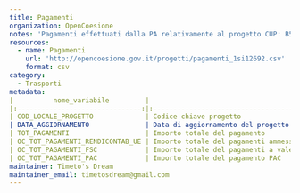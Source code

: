 ```yaml
---
title: Pagamenti
organization: OpenCoesione
notes: 'Pagamenti effettuati dalla PA relativamente al progetto CUP: B51B07000240001 - LAVORI DI COMPLETAMENTO DEL 1° STRALCIO DELLA STRADA A SCORRIMENTO VELOCE PATTI-A20-S.PIERO PATTI (TRASVERSALE JONIO TIRRENO 1° LOTTO) VIADOTTO PER ATTRAVERSAMENTO DEL TORRENTE TIMETO - dati aggiornati trimestralmente. Licenza CC BY SA 3.0. Italia'
resources:
  - name: Pagamenti
    url: 'http://opencoesione.gov.it/progetti/pagamenti_1si12692.csv'
    format: csv
category:
  - Trasporti
metadata:
|          nome_variabile         |                                            descrizione                                           | tipo_variabile |                                                                                                                                              nota_esplicativa                                                                                                                                             |
|:-------------------------------:|:------------------------------------------------------------------------------------------------:|:--------------:|:---------------------------------------------------------------------------------------------------------------------------------------------------------------------------------------------------------------------------------------------------------------------------------------------------------:|
| COD_LOCALE_PROGETTO             | Codice chiave progetto                                                                           | char           | Codice identificativo univoco del progetto nel sistema di monitoraggio 2007-2013 che funge da chiave di collegamento con gli altri dataset relativi ai progetti finanziati dalla politica di coesione.                                                                                                    |
| DATA_AGGIORNAMENTO              | Data di aggiornamento del progetto                                                               | num            | E' la data a cui si riferiscono le informazioni sul progetto, in formato YYYYMMDD (es: 20111231).                                                                                                                                                                                                         |
| TOT_PAGAMENTI                   | Importo totale del pagamento                                                                     | num            | Importo totale dei pagamenti al netto dei recuperi (cioè dei movimenti di segno opposto ai pagamenti che costituiscono la restituzione di somme precedentemente erogate) riferiti al progetto alla DATA_AGGIORNAMENTO.                                                                                    |
| OC_TOT_PAGAMENTI_RENDICONTAB_UE | Importo totale del pagamenti ammessi                                                             | num            | Importo totale dei pagamenti al netto dei recuperi (cioè dei movimenti di segno opposto ai pagamenti che costituiscono la restituzione di somme precedentemente erogate) riferiti al progetto che possono essere considerati per richiederne i rimborsi alla Commissione Europea alla DATA_AGGIORNAMENTO. |
| OC_TOT_PAGAMENTI_FSC            | Importo totale del pagamenti a valere sulle risorse nazionali del Fondo Sviluppo e Coesione, FSC | num            | Importo totale dei pagamenti al netto dei recuperi (cioè dei movimenti di segno opposto ai pagamenti che costituiscono la restituzione di somme precedentemente erogate), relativi al Fondo Sviluppo e Coesione alla DATA_AGGIORNAMENTO.                                                                  |
| OC_TOT_PAGAMENTI_PAC            | Importo totale del pagamento PAC                                                                 | num            | Importo totale dei pagamenti al netto dei recuperi (cioè dei movimenti di segno opposto ai pagamenti che costituiscono la restituzione di somme precedentemente erogate) relativi al PAC (Politica Agricola Comune) alla DATA_AGGIORNAMENTO.                                                              |
maintainer: Timeto's Dream
maintainer_email: timetosdream@gmail.com
---
```

